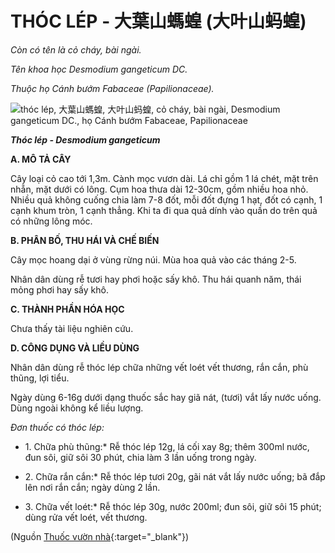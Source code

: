 # THÓC LÉP - 大葉山螞蝗 (大叶山蚂蝗)

*Còn có tên là cỏ cháy, bài ngài.*

*Tên khoa học Desmodium gangeticum DC.*

*Thuộc họ Cánh bướm Fabaceae (Papilionaceae).*

![thóc lép, 大葉山螞蝗, 大叶山蚂蝗, cỏ cháy, bài ngài, Desmodium gangeticum DC., họ Cánh bướm Fabaceae, Papilionaceae](/imgs/caythuoc/dtl/thoc-lep.jpg)

***Thóc lép - Desmodium gangeticum***

**A. MÔ TẢ CÂY**

Cây loại cỏ cao tới 1,3m. Cành mọc vươn dài. Lá chỉ gồm 1 lá chét, mặt trên nhẵn, mặt dưới có lông. Cụm hoa thưa dài 12-30cm, gồm nhiều hoa nhỏ. Nhiều quả không cuống chia làm 7-8 đốt, mỗi đốt đựng 1 hạt, đốt có cạnh, 1 cạnh khum tròn, 1 cạnh thẳng. Khi ta đi qua quả dính vào quần do trên quả có những lông móc.

**B. PHÂN BỐ, THU HÁI VÀ CHẾ BIẾN**

Cây mọc hoang dại ở vùng rừng núi. Mùa hoa quả vào các tháng 2-5.

Nhân dân dùng rễ tươi hay phơi hoặc sấy khô. Thu hái quanh năm, thái mỏng phơi hay sấy khô.

**C. THÀNH PHẦN HÓA HỌC**

Chưa thấy tài liệu nghiên cứu.

**D. CÔNG DỤNG VÀ LIỀU DÙNG**

Nhân dân dùng rễ thóc lép chữa những vết loét vết thương, rắn cắn, phù thũng, lợi tiểu.

Ngày dùng 6-16g dưới dạng thuốc sắc hay giã nát, (tươi) vắt lấy nước uống. Dùng ngoài không kể liều lượng.

*Đơn thuốc có thóc lép:*

* 1\. Chữa phù thũng:* Rễ thóc lép 12g, lá cối xay 8g; thêm 300ml nước, đun sôi, giữ sôi 30 phút, chia làm 3 lần uống trong ngày.

* 2\. Chữa rắn cắn:* Rễ thóc lép tươi 20g, gãi nát vắt lấy nước uống; bã đắp lên nơi rắn cắn; ngày dùng 2 lần.

* 3\. Chữa vết loét:* Rễ thóc lép 30g, nước 200ml; đun sôi, giữ sôi 15 phút; dùng rửa vết loét, vết thương.


(Nguồn [Thuốc vườn nhà](http://thuocvuonnha.com){:target="_blank"})